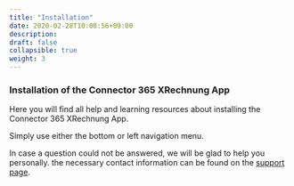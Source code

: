 ```yaml
---
title: "Installation"
date: 2020-02-28T10:08:56+09:00
description: 
draft: false
collapsible: true
weight: 3
---
```

### Installation of the Connector 365 XRechnung App

Here you will find all help and learning resources about installing the Connector 365 XRechnung App.

Simply use either the bottom or left navigation menu.

In case a question could not be answered, we will be glad to help you personally. the necessary contact information can be found on the [support page](en-us/apps/help-and-support/).